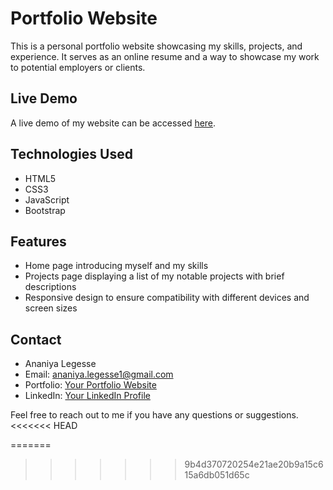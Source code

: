 # Portfolio Website

This is a personal portfolio website showcasing my skills, projects, and experience. It serves as an online resume and a way to showcase my work to potential employers or clients.

## Live Demo

A live demo of my website can be accessed [here](https://my-protifolio.netlify.app/).

## Technologies Used

- HTML5
- CSS3
- JavaScript
- Bootstrap 


## Features

- Home page introducing myself and my skills
- Projects page displaying a list of my notable projects with brief descriptions
- Responsive design to ensure compatibility with different devices and screen sizes



## Contact

- Ananiya Legesse
- Email: ananiya.legesse1@gmail.com
- Portfolio: [Your Portfolio Website](https://my-protifolio.netlify.app/)
- LinkedIn: [Your LinkedIn Profile](https://www.linkedin.com/in/ananiya-legesse-474939259/)



Feel free to reach out to me if you have any questions or suggestions.
<<<<<<< HEAD



=======
>>>>>>> 9b4d370720254e21ae20b9a15c615a6db051d65c

